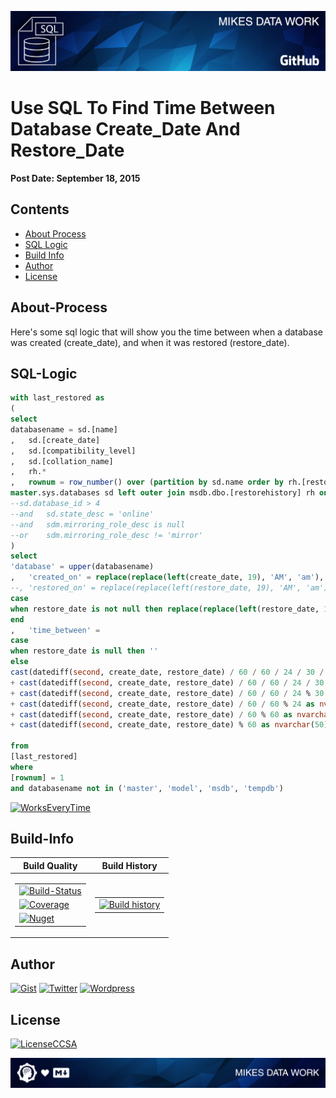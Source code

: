 ![MIKES DATA WORK GIT REPO](https://raw.githubusercontent.com/mikesdatawork/images/master/git_mikes_data_work_banner_01.png "Mikes Data Work")        

# Use SQL To Find Time Between Database Create_Date And Restore_Date
**Post Date: September 18, 2015**        



## Contents    
- [About Process](##About-Process)  
- [SQL Logic](#SQL-Logic)  
- [Build Info](#Build-Info)  
- [Author](#Author)  
- [License](#License)       

## About-Process

<p>Here's some sql logic that will show you the time between when a database was created (create_date), and when it was restored (restore_date).</p>      


## SQL-Logic
```SQL
with last_restored as
(
select
databasename = sd.[name]
,   sd.[create_date]
,   sd.[compatibility_level]
,   sd.[collation_name]
,   rh.*
,   rownum = row_number() over (partition by sd.name order by rh.[restore_date] desc) from
master.sys.databases sd left outer join msdb.dbo.[restorehistory] rh on rh.[destination_database_name] = sd.name join master.sys.database_mirroring sdm on sd.database_id = sdm.database_id --where
--sd.database_id > 4
--and   sd.state_desc = 'online'
--and   sdm.mirroring_role_desc is null
--or    sdm.mirroring_role_desc != 'mirror'
)
select
'database' = upper(databasename)
,   'created_on' = replace(replace(left(create_date, 19), 'AM', 'am'), 'PM', 'pm') + ' ' + datename(dw, create_date)
--, 'restored_on' = replace(replace(left(restore_date, 19), 'AM', 'am'), 'PM', 'pm') + ' ' + datename(dw, create_date) ,    'restored_on' =
case
when restore_date is not null then replace(replace(left(restore_date, 19), 'AM', 'am'), 'PM', 'pm') + ' ' + datename(dw, create_date) else ''
end
,   'time_between' =
case
when restore_date is null then ''
else
cast(datediff(second, create_date, restore_date) / 60 / 60 / 24 / 30 / 12 as nvarchar(50)) + ' years, '
+ cast(datediff(second, create_date, restore_date) / 60 / 60 / 24 / 30 % 12 as nvarchar(50)) + ' months, '
+ cast(datediff(second, create_date, restore_date) / 60 / 60 / 24 % 30 as nvarchar(50)) + ' days, '
+ cast(datediff(second, create_date, restore_date) / 60 / 60 % 24 as nvarchar(50)) + ' hours, '
+ cast(datediff(second, create_date, restore_date) / 60 % 60 as nvarchar(50)) + ' minutes '
+ cast(datediff(second, create_date, restore_date) % 60 as nvarchar(50)) + ' seconds ' end
 
from
[last_restored]
where
[rownum] = 1
and databasename not in ('master', 'model', 'msdb', 'tempdb')
```




[![WorksEveryTime](https://forthebadge.com/images/badges/60-percent-of-the-time-works-every-time.svg)](https://shitday.de/)

## Build-Info

| Build Quality | Build History |
|--|--|
|<table><tr><td>[![Build-Status](https://ci.appveyor.com/api/projects/status/pjxh5g91jpbh7t84?svg?style=flat-square)](#)</td></tr><tr><td>[![Coverage](https://coveralls.io/repos/github/tygerbytes/ResourceFitness/badge.svg?style=flat-square)](#)</td></tr><tr><td>[![Nuget](https://img.shields.io/nuget/v/TW.Resfit.Core.svg?style=flat-square)](#)</td></tr></table>|<table><tr><td>[![Build history](https://buildstats.info/appveyor/chart/tygerbytes/resourcefitness)](#)</td></tr></table>|

## Author

[![Gist](https://img.shields.io/badge/Gist-MikesDataWork-<COLOR>.svg)](https://gist.github.com/mikesdatawork)
[![Twitter](https://img.shields.io/badge/Twitter-MikesDataWork-<COLOR>.svg)](https://twitter.com/mikesdatawork)
[![Wordpress](https://img.shields.io/badge/Wordpress-MikesDataWork-<COLOR>.svg)](https://mikesdatawork.wordpress.com/)

     
## License
[![LicenseCCSA](https://img.shields.io/badge/License-CreativeCommonsSA-<COLOR>.svg)](https://creativecommons.org/share-your-work/licensing-types-examples/)

![Mikes Data Work](https://raw.githubusercontent.com/mikesdatawork/images/master/git_mikes_data_work_banner_02.png "Mikes Data Work")

